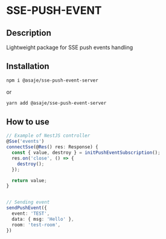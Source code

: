 # SSE-PUSH-EVENT

## **Description**

Lightweight package for SSE push events handling

## **Installation**

```bash
npm i @asaje/sse-push-event-server
```

or

```bash
yarn add @asaje/sse-push-event-server
```

## **How to use**

```ts
// Example of NestJS controller
@Sse('events')
connectSse(@Res() res: Response) {
  const { value, destroy } = initPushEventSubscription();
  res.on('close', () => {
    destroy();
  });

  return value;
}


// Sending event
sendPushEvent({
  event: 'TEST',
  data: { msg: 'Hello' },
  room: 'test-room',
})

```
